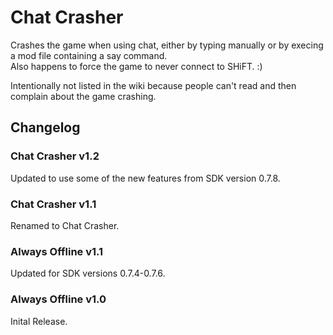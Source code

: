 # Chat Crasher
Crashes the game when using chat, either by typing manually or by execing a mod file containing a say command.    
Also happens to force the game to never connect to SHiFT. :)

Intentionally not listed in the wiki because people can't read and then complain about the game crashing.

## Changelog

### Chat Crasher v1.2
Updated to use some of the new features from SDK version 0.7.8.

### Chat Crasher v1.1
Renamed to Chat Crasher.

### Always Offline v1.1
Updated for SDK versions 0.7.4-0.7.6.

### Always Offline v1.0
Inital Release.

